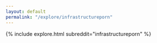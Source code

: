 ```yaml
---
layout: default
permalink: "/explore/infrastructureporn"
---
```


<link rel="stylesheet" type="text/css" href="/static/css/explore.css">
{% include explore.html subreddit="infrastructureporn" %}
